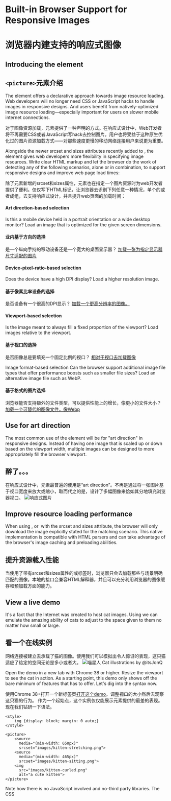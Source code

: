 # Built-in Browser Support for Responsive Images
# 浏览器内建支持的响应式图像
## Introducing the <picture> element
## `<picture>`元素介绍
The <picture> element offers a declarative approach towards image resource loading. Web developers will no longer need CSS or JavaScript hacks to handle images in responsive designs. And users benefit from natively-optimized image resource loading—especially important for users on slower mobile internet connections.

对于图像资源加载，<picture>元素提供了一种声明的方式。在响应式设计中，Web开发者将不再需要CSS或者JavaScript写hack去控制图片。用户也将受益于这种原生优化过的图片资源加载方式——对那些速度更慢的移动网络连接用户来说更为重要。

Alongside the newer srcset and sizes attributes recently added to <img>, the<picture> element gives web developers more flexibility in specifying image resources. Write clear HTML markup and let the browser do the work of detecting any of the following scenarios, alone or in combination, to support responsive designs and improve web page load times:

除了<img>元素新增的srcset和sizes属性，<picture>元素也在指定一个图片资源时为web开发者提供了便利。仅仅写下HTML标记，让浏览器去识别下列任意一种情况，单个的或者成组，去支持响应式设计，并且提升web页面的加载时间：

#### Art direction-based selection
Is this a mobile device held in a portrait orientation or a wide desktop monitor? Load an image that is optimized for the given screen dimensions.

#### 业内基于方向的选择
是一个纵向手持的移动设备还是一个宽大的桌面显示器？
[加载一张为指定显示器尺寸适配的图片](http://www.html5rocks.com/en/tutorials/responsive/picture-element/#toc-art-direction)

#### Device-pixel-ratio-based selection
Does the device have a high DPI display? Load a higher resolution image.

#### 基于像素比率设备的选择
是否设备有一个很高的DPI显示？
[加载一个更高分辨率的图像。](http://www.html5rocks.com/en/tutorials/responsive/picture-element/#toc-pixel-density-descriptors)

#### Viewport-based selection
Is the image meant to always fill a fixed proportion of the viewport? Load images relative to the viewport.

#### 基于视口的选择
是否图像总是要填充一个固定比例的视口？
[相对于视口去加载图像](http://www.html5rocks.com/en/tutorials/responsive/picture-element/#toc-width-descriptors)

Image format-based selection
Can the browser support additional image file types that offer performance boosts such as smaller file sizes? Load an alternative image file such as WebP.

#### 基于格式的图片选择
浏览器能否支持额外的文件类型，可以提供性能上的增长，像更小的文件大小？
[加载一个可替代的图像文件，像Webp](http://www.html5rocks.com/en/tutorials/responsive/picture-element/#toc-file-type)

## Use for art direction
The most common use of the <picture> element will be for "art direction" in responsive designs. Instead of having one image that is scaled up or down based on the viewport width, multiple images can be designed to more appropriately fill the browser viewport.
## 醉了。。。
在响应式设计中，<picture>元素最普遍的使用是“art direction”。不再是通过将一张图片基于视口宽度来放大或缩小，取而代之的是，设计了多幅图像来恰如其分地填充浏览器视口。
![响应式图片](http://img.china.alibaba.com/cms/upload/2014/672/160/2061276_975966031.png)

## Improve resource loading performance
When using <picture>, or <img> with the srcset and sizes attribute, the browser will only download the image explicitly stated for the matching scenario. This native implementation is compatible with HTML parsers and can take advantage of the browser's image caching and preloading abilities.

## 提升资源载入性能
当使用了带有srcset和sizes属性的<picture>或<img>标签时，浏览器只会去加载那些与场景明确匹配的图像。本地的接口会兼容HTML解释器，并且可以充分利用浏览器的图像缓存和预加载方面的能力。

## View a live demo
It's a fact that the Internet was created to host cat images. Using <picture> we can emulate the amazing ability of cats to adjust to the space given to them no matter how small or large.

## 看一个在线实例
网络连接被建立去承载了猫的图像。使用<picture>我们可以模拟出令人惊讶的表现，这只猫适应了给定的空间无论是多小或者大。
![喵星人](http://www.html5rocks.com/en/tutorials/responsive/picture-element/cat-stretching@2X.png)
Cat illustrations by @itsJonQ

Open the demo in a new tab with Chrome 38 or higher. Resize the viewport to see the cat in action.
As a starting point, this demo only shows off the bare minimum of features that<picture> has to offer. Let's dig into the syntax now.

使用Chrome 38+打开一个新标签页[打开这个demo](http://googlechrome.github.io/samples/picture-element/)。调整视口的大小然后去观察这只猫的行为。
作为一个起始点，这个实例仅仅能展示<picture>元素提供的最差的表现。现在我们钻研一下语法。

    <style>
    	img {display: block; margin: 0 auto;}
    </style>

    <picture>
        <source 
          media="(min-width: 650px)"
          srcset="images/kitten-stretching.png">
        <source 
          media="(min-width: 465px)"
          srcset="images/kitten-sitting.png">
        <img 
          src="images/kitten-curled.png" 
          alt="a cute kitten">
    </picture>

Note how there is no JavaScript involved and no-third party libraries. The CSS<style> block is used only to style the image element and does not contain media queries. The native implementation of the <picture> element means that you can declare your responsive images using only HTML.

注意没有JavaScript，也没有第三方的类库。CSS<style>代码块仅仅被用于为image元素添加样式，并没有包含Media Queris。<picture>元素的本地实现让你可以仅使用HTML来声明响应式图像。

## Use with <source> elements
The <picture> element has no unique attributes of its own. The magic happens when <picture> is used as a container for <source>.
The <source> element, which is used for loading media such as video and audio, has been updated for image loading and these new attributes have been added:

## 使用<source>元素
<picture>元素没有它自己特有的属性。当<picture>被用于<source>的外层容器时，奇妙的事情就发生了。
<source>元素通常用来载入像video和audio这样的媒体资源，现在也可以用来载入图片，并且加入了下面的一些新属性：

#### srcset (required)
- Accepts a single image file path (e.g. srcset="kitten.png").
- Or a comma-delimited list of image file paths with pixel density descriptors (e.g. srcset="kitten.png, kitten@2X.png 2x") where a 1x descriptor is assumed when it is left off.
- Refer to Combine with pixel density descriptors for this in use.

#### srcset (required)
- 接受一个单独的图片文件路径（e.g. srcset="kitten.png"）。
- 或者一个使用逗号分隔的图像文件路径列表，并且带有像素密度描述符(e.g. srcset="kitten.png, kitten@2X.png 2x")。当它中断时这里的 1x描述符将会生效。
- 参考[结合像素密度描述符](http://www.html5rocks.com/en/tutorials/responsive/picture-element/#toc-pixel-density-descriptors)查看应用实例。

#### media (optional)
- Accepts any valid media query that you would normally find in a CSS @mediaselector (e.g. media="(max-width: 30em)").
- Refer to the previous <picture> syntax example for this in use.

#### media (optional)
- 接收任何你可能在CSS @media选择器里面出现的有效media query(e.g. media="(max-width: 30em)")。
- 参阅前面的[<picture>语法](#toc-syntax)应用实例。


#### sizes (optional)
- Accepts a single width descriptor (e.g. sizes="100vw") or a single media query with width descriptor (e.g. sizes="(max-width: 30em) 100vw").
- Or a comma-delimited list of media queries with a width descriptor (e.g.sizes="(max-width: 30em) 100vw, (max-width: 50em) 50vw, calc(33vw - 100px)") in which the last item in the list is used as the default.
- Refer to Combine with width descriptors for this in use.

#### sizes (optional)
- 接受一个单独的width 描述符(e.g. sizes="100vw") 或者一个带有width描述符的media query(e.g. sizes="(max-width: 30em) 100vw")。
- 或者一个带有width描述符使用逗号分隔的 media queries列表(e.g.sizes="(max-width: 30em) 100vw, (max-width: 50em) 50vw, calc(33vw - 100px)") ，列表中的最后一项作为默认值。
- 参阅[结合width描述符](http://www.html5rocks.com/en/tutorials/responsive/picture-element/#toc-width-descriptors)查看应用实例。

#### type (optional)
- Accepts a supported MIME type (e.g. type="image/webp" ortype="image/vnd.ms-photo").
- Refer to [Load alternative image file formats](http://www.html5rocks.com/en/tutorials/responsive/picture-element/#toc-file-type) for this in use.

#### type (optional)
- 支持的MIME类型(e.g. type="image/webp" ortype="image/vnd.ms-photo")。
- 参阅[加载可替代的图片文件格式](http://www.html5rocks.com/en/tutorials/responsive/picture-element/#toc-file-type)查看应用实例。

The browser will use the hints passed in as attribute values to load the most appropriate image resource. The listing order of tags matter! The browser will use the first <source> element with a matching hint and ignore any following<source> tags.

浏览器将会把传入的属性值当做提示去加载最合适的图片资源。和列表的顺序相关！浏览器将会使用第一个<source>元素作为一个匹配提示并且忽略后面的<source>标签。

## Add a final <img> element
The <img> element has also been updated to be used within <picture> as the fallback in case a browser does not support the picture element or if no source element tags are matched. Using <img> within <picture> is a requirement—if you forget it, no images will show up.

## 末尾添加一个<img>元素
新的img标签可以被用于<picture>标签内作为备用，当浏览器不支持picture元素或者没有匹配的source元素标记。<picture>里面包含一个<img>是必要的—如果你忘记了，图片将不会呈现。

Use <img> to declare the default image to be used within a <picture> block. Place <img> as the last child of <picture> since the browser will ignore any<source> declarations that occur after an <img> tag is found. The image tag is also where you should attach alternative text using the image element's alt attribute.

使用<img>声明一个包含在<picture>代码块内的默认图片。把<img>放在<picture>的最后一个子节点的位置，因为当浏览器解析到<img>标签时会忽略掉所有的<source>声明。图片标签也可能是作为替代文本在图片元素附加在alt属性。

## Combine with pixel density descriptors 
Add support for high resolution displays using pixel density descriptors such as 1x, 1.5x, 2x, and 3x. The new srcset attribute applies to both <img> and<source> elements.
The example below supports 1x, 1.5x, and 2x resolution screens:

## 结合像素密度描述符
为高分辨率的显示器添加了支持，这种显示器使用了像1x，1.5x，2x和3x的像素密度描述符。新的srcset属性被应用于<img>和<source>元素。
下面的例子是支持1x，1.5x和2x分辨率的屏幕：

    <picture>
        <source 
          media="(min-width: 650px)" 
          srcset="images/kitten-stretching.png,
                  images/kitten-stretching@1.5x.png 1.5x,  
                  images/kitten-stretching@2x.png 2x">
        <source 
          media="(min-width: 465px)" 
          srcset="images/kitten-sitting.png,
                  images/kitten-sitting@1.5x.png 1.5x
                  images/kitten-sitting@2x.png 2x">
        <img 
          src="images/kitten-curled.png" 
          srcset="images/kitten-curled@1.5x.png 1.5x,
                  images/kitten-curled@2x.png 2x"
          alt="a cute kitten">
    </picture>

## Combine with width descriptors
## 结合width描述符
Web Fundamentals covers the the new sizes attribute for the <img> element indepth:

Web基础更深层次地为<img>元素包含了全新的[sizes 属性](https://developers.google.com/web/fundamentals/media/images/images-in-markup#relative-sized-images)

"When the final size of the image isn't known, it can be difficult to specify a density descriptor for the image sources. This is especially true for images that span a proportional width of the browser and are fluid, depending on the size of the browser.
Instead of supplying fixed image sizes and densities, the size of each supplied image can be specified by adding a width descriptor along with the size of the image element, allowing the browser to automatically calculate the effective pixel density and choose the best image to download."

“当图片最终尺寸未知时，为图片资源指定密度描述符会变得很困难。尤其对于图片占据了浏览器特定比例的宽度并且是不固定，依赖于浏览器的尺寸的时候。
取代了提供固定图片尺寸和密度的方式，给定图片的尺寸可以通过添加一个带有图片元素尺寸的width描述符来指定，允许浏览器自动的计算有效的像素密度然后选择最佳的图片进行加载。”

Here's an example of using the sizes attribute to set the proportion of an image to always fill 80% of the viewport. It is combined with the srcset attribute to supply four versions of the same lighthouse photo in widths of 160px, 320px, 640px, and 1280px wide:

下面这个例子通过使用sizes属性使得图片的比例总能填满视口的80%。把它与srcset属性结合起来将会提供同一张灯塔图像的四种版本，包括了160px, 320px, 640px和 1280px 宽：

    <img src="lighthouse-160.jpg" alt="lighthouse"
         sizes="80vw"
         srcset="lighthouse-160.jpg 160w, 
                 lighthouse-320.jpg 320w,        
                 lighthouse-640.jpg 640w,
                 lighthouse-1280.jpg 1280w">

The browser will use these hints to choose the most appropriate image resource to serve up based on the viewport width and hardware display resolution:

浏览器将会使用这些提示去选择最合适的图像资源去显示，依据了视口的宽度和硬件显示器分辨率：
![ligihthouse](http://www.html5rocks.com/en/tutorials/responsive/picture-element/lighthouse-example-img@2X.png)

For example, the viewport on the left is approx. 800px wide. The browser will load lighthouse-640.jpg unless the device pixel ratio is 2x—in which case, lighthouse-1280.jpg will be loaded instead.

比如，左边的视口宽度大约800px。浏览器将会加载lighthouse-640.jpg除非设备的像素比率是2x——此时，lighthouse-1280.jpg将会会下载。

With the addition of <picture>, the sizes attribute can be applied to both <img>and <source> elements:

通过添加<picture>元素，sizes属性将被应用于<img>和<source>两个元素：
    <picture>
        <source media="(min-width: 800px)"
                sizes="80vw"
                srcset="lighthouse-landscape-640.jpg 6400w,
                        lighthouse-landscape-1280.jpg 1280w,
                        lighthouse-landscape-2560.jpg 2560w">
        <img src="lighthouse-160.jpg" alt="lighthouse"
             sizes="80vw"
             srcset="lighthouse-160.jpg 160w,
                     lighthouse-320.jpg 320w,
                     lighthouse-640.jpg 640w,
                     lighthouse-1280.jpg 1280w">
    </picture>
Building on the previous example, when the viewport is at 800px and above, the browser will serve up a landscape version of the lighthouse version instead:

建立在上一个例子上，当视口在800px或者超过800px，浏览器将会提供landscape版本代替lighthouse:
![landscape](http://www.html5rocks.com/en/tutorials/responsive/picture-element/lighthouse-example-picture@2X.png)

The viewport on the left is above 800px wide so a landscape version of the lighthouse photo will be displayed.

左侧的视口超过800px宽所以landscape版本的灯塔照片将被呈现。

## Load alternative image file formats
The type attribute of <source> can be used to load alternative image file formats that might not be supported in all browsers. For example, you can serve an image in WebP format to browsers that support it, while falling back to a JPEG on other browsers:

## 加载可供选择的图像文件格式
<source>元素的type属性可被用于去加载一个可选择的图像文件格式，这可能不会被所有的浏览器支持。比如，对于支持Webp的浏览器可以提供一张Webp格式图片，在其他浏览器上再回到JPEG:
    <picture>
        <source type="image/webp" srcset="images/butterfly.webp">
        <img src="images/butterfly.jpg" alt="a butterfly">
    </picture>

## Additional code examples
Refer to [Responsive Images: Use Cases and Documented Code Snippets to Get You Started](http://dev.opera.com/articles/responsive-images/) on the Dev.Opera blog for an exhaustive list of examples combining<picture> and <img> with the srcset, media, sizes, and type attributes.

## 额外的代码实例
参阅Opera开发博客中[响应式图片：从用例和文档化的代码片段开始](http://dev.opera.com/articles/responsive-images/) 有一个结合了<picture> 和 <img> 的srcset, media, sizes和 type 属性实例的详细列表。

## Try it out today
The <picture> element is currently available Chrome 38. Try it out with screen emulation in the Chrome DevTools.

If you have feedback on this new feature, drop us a line on the Chrome bug tracker.

If you're ready to start implementing <picture> today but also want to add support for responsive images in additional browsers, refer to [this <picture> element sample](https://google-developers.appspot.com/web/fundamentals/resources/samples/media/images/media) for using <picture> with a polyfill.

Be sure to also check out [the guide to images on Web Fundamentals](https://developers.google.com/web/fundamentals/media/images/) for best practice examples of implementing images on the web.

## 现在来试一试
<picture>元素在[Chrome38下有效](http://www.chromestatus.com/feature/5910974510923776)。可以通过Chrome开发工具中的屏幕模拟器来尝试。

如果如果对于这个新特性有什么反馈，请在[Chrome bug tracker](http://crbug.com/)给我们留下信息。

如果你现在就想去实现<picture>元素而且还想在其他的浏览器上为响应式图片添加支持，可以查阅[<picture>元素例子](https://google-developers.appspot.com/web/fundamentals/resources/samples/media/images/media)使用带有polyfill的<picture>元素。

也一定要看看[web基础中的图片指南](https://developers.google.com/web/fundamentals/media/images/)中关于web中实现图片的最佳实践的例子。









